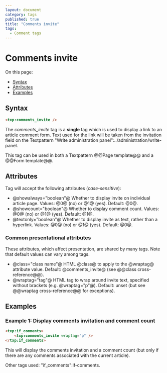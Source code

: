 ```yaml
---
layout: document
category: tags
published: true
title: "Comments invite"
tags:
  - Comment tags
---
```


# Comments invite

On this page:

* [Syntax](#user-content-syntax)
* [Attributes](#user-content-attributes)
* [Examples](#user-content-examples)

## Syntax

```html
<txp:comments_invite />
```

The *comments_invite* tag is a __single__ tag which is used to display a link to an article comment form. Text used for the link will be taken from the invitation field on the Textpattern "Write administration panel":../administration/write-panel.

This tag can be used in both a Textpattern @@Page template@@ and a @@Form template@@.

## Attributes

Tag will accept the following attributes (*case-sensitive*):

* @showalways="boolean"@
Whether to display invite on individual article page.
Values: @0@ (no) or @1@ (yes).
Default: @0@.
* @showcount="boolean"@
Whether to display comment count.
Values: @0@ (no) or @1@ (yes).
Default: @1@.
* @textonly="boolean"@
Whether to display invite as text, rather than a hyperlink.
Values: @0@ (no) or @1@ (yes).
Default: @0@.

### Common presentational attributes

These attributes, which affect presentation, are shared by many tags. Note that default values can vary among tags.

* @class="class name"@
HTML @class@ to apply to the @wraptag@ attribute value.
Default: @comments_invite@ (see @@class cross-reference@@).
* @wraptag="tag"@
HTML tag to wrap around invite text, specified without brackets (e.g. @wraptag="p"@).
Default: unset (but see @@wraptag cross-reference@@ for exceptions).

## Examples

### Example 1: Display comments invitation and comment count

```html
<txp:if_comments>
    <txp:comments_invite wraptag="p" />
</txp:if_comments>
```

This will display the comments invitation and a comment count (but only if there are any comments associated with the current article).

Other tags used: "if_comments":if-comments.

